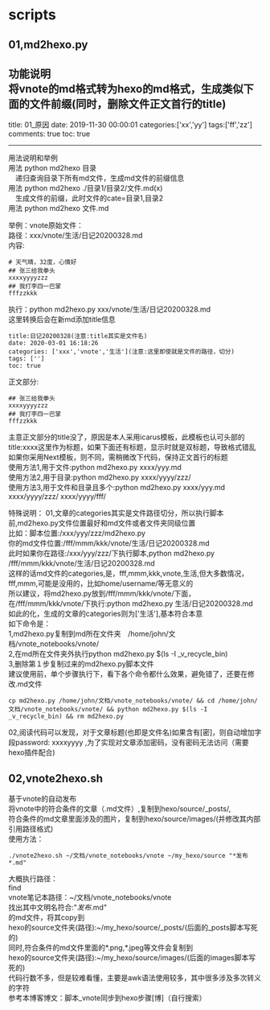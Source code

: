 # scripts

## 01,md2hexo.py
功能说明  
将vnote的md格式转为hexo的md格式，生成类似下面的文件前缀(同时，删除文件正文首行的title)  
---
title: 01_原因
date: 2019-11-30 00:00:01
categories:['xx','yy']
tags:['ff','zz']
comments: true
toc: true
 
---

用法说明和举例  
用法 python md2hexo 目录  
&emsp;递归查询目录下所有md文件，生成md文件的前缀信息  
用法 python md2hexo ./目录1/目录2/文件.md(x)  
&emsp;生成文件的前缀，此时文件的cate=目录1,目录2  
用法 python md2hexo 文件.md  

举例：vnote原始文件：  
路径：xxx/vnote/生活/日记20200328.md  
内容:  

```
# 天气晴，32度，心情好
## 张三给我拳头
xxxxyyyyzzz
## 我打李四一巴掌
fffzzkkk
```
执行：python md2hexo.py xxx/vnote/生活/日记20200328.md  
这里转换后会在新md添加title信息  
```
title:日记20200328(注意:title其实是文件名)
date: 2020-03-01 16:18:26
categories: ['xxx','vnote','生活'](注意:这里即使就是文件的路径，切分)
tags: ['']
toc: true
```
正文部分:  
```
## 张三给我拳头  
xxxxyyyyzzz  
## 我打李四一巴掌  
fffzzkkk  
```
主意正文部分的title没了，原因是本人采用icarus模板，此模板也认可头部的title:xxxx这里作为标题，如果下面还有标题，显示时就是双标题，导致格式错乱  
如果你采用Next模板，则不同，需稍微改下代码，保持正文首行的标题  
使用方法1,用于文件:python md2hexo.py xxxx/yyy.md  
使用方法2,用于目录:python md2hexo.py xxxx/yyyy/zzz/  
使用方法3,用于文件和目录且多个:python md2hexo.py xxxx/yyy.md  xxxx/yyyy/zzz/  xxxx/yyyy/fff/  

特殊说明：
01,文章的categories其实是文件路径切分，所以执行脚本前,md2hexo.py文件位置最好和md文件或者文件夹同级位置  
比如：脚本位置:/xxx/yyy/zzz/md2hexo.py  
你的md文件位置:/fff/mmm/kkk/vnote/生活/日记20200328.md  
此时如果你在路径:/xxx/yyy/zzz/下执行脚本,python md2hexo.py /fff/mmm/kkk/vnote/生活/日记20200328.md  
这样的话md文件的categories,是，fff,mmm,kkk,vnote,生活,但大多数情况，fff,mmm,可能是没用的，比如home/username/等无意义的  
所以建议，将md2hexo.py放到/fff/mmm/kkk/vnote/下面，在/fff/mmm/kkk/vnote/下执行:python md2hexo.py 生活/日记20200328.md  
如此的化，生成的文章的categories则为['生活'],基本符合本意  
如下命令是：  
1,md2hexo.py复制到md所在文件夹　/home/john/文档/vnote_notebooks/vnote/  
2,在md所在文件夹外执行python md2hexo.py $(ls -I _v_recycle_bin)  
3,删除第１步复制过来的md2hexo.py脚本文件  
建议使用前，单个步骤执行下，看下各个命令都什么效果，避免错了，还要在修改.md文件  
```
cp md2hexo.py /home/john/文档/vnote_notebooks/vnote/ && cd /home/john/文档/vnote_notebooks/vnote/ && python md2hexo.py $(ls -I _v_recycle_bin) && rm md2hexo.py 
```

02,阅读代码可以发现，对于文章标题(也即是文件名)如果含有[密]，则自动增加字段password: xxxxyyyy ,为了实现对文章添加密码，没有密码无法访问（需要hexo插件配合)  


## 02,vnote2hexo.sh
基于vnote的自动发布  
将vnote中的符合条件的文章（.md文件）,复制到hexo/source/_posts/,  
符合条件的md文章里面涉及的图片，复制到hexo/source/images/(并修改其内部引用路径格式)  
使用方法：  
```
./vnote2hexo.sh ~/文档/vnote_notebooks/vnote ~/my_hexo/source "*发布*.md"
```
大概执行路径：  
find   
vnote笔记本路径：\~/文档/vnote_notebooks/vnote   
找出其中文明名符合:"*发布*.md"  
的md文件，将其copy到  
hexo的source文件夹(路径):\~/my_hexo/source/_posts/(后面的_posts脚本写死的)  
同时,符合条件的md文件里面的*.png,*.jpeg等文件会复制到  
hexo的source文件夹(路径):\~/my_hexo/source/images/(后面的images脚本写死的)  
代码行数不多，但是较难看懂，主要是awk语法使用较多，其中很多涉及多次转义的字符  
参考本博客博文：脚本_vnote同步到hexo步骤[博]（自行搜索）  


